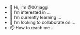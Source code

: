 - 👋 Hi, I’m @001jaggi
- 👀 I’m interested in ...
- 🌱 I’m currently learning ...
- 💞️ I’m looking to collaborate on ...
- 📫 How to reach me ...

<!---
001jaggi/001jaggi is a ✨ special ✨ repository because its `README.md` (this file) appears on your GitHub profile.
You can click the Preview link to take a look at your changes.
--->
